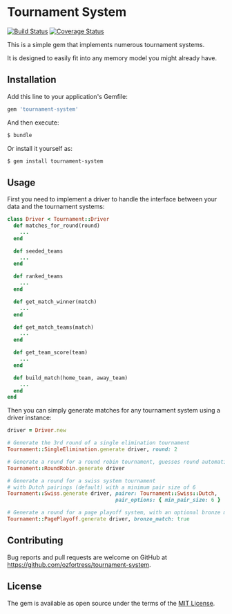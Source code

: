 # Tournament System

[![Build Status](https://travis-ci.org/ozfortress/tournament-system.svg?branch=master)](https://travis-ci.org/ozfortress/tournament-system)
[![Coverage Status](https://coveralls.io/repos/github/ozfortress/tournament-system/badge.svg?branch=master)](https://coveralls.io/github/ozfortress/tournament-system?branch=master)

This is a simple gem that implements numerous tournament systems.

It is designed to easily fit into any memory model you might already have.

## Installation

Add this line to your application's Gemfile:

```ruby
gem 'tournament-system'
```

And then execute:

```bash
$ bundle
```

Or install it yourself as:

```bash
$ gem install tournament-system
```

## Usage

First you need to implement a driver to handle the interface between your data
and the tournament systems:

```ruby
class Driver < Tournament::Driver
  def matches_for_round(round)
    ...
  end

  def seeded_teams
    ...
  end

  def ranked_teams
    ...
  end

  def get_match_winner(match)
    ...
  end

  def get_match_teams(match)
    ...
  end

  def get_team_score(team)
    ...
  end

  def build_match(home_team, away_team)
    ...
  end
end
```

Then you can simply generate matches for any tournament system using a driver
instance:

```ruby
driver = Driver.new

# Generate the 3rd round of a single elimination tournament
Tournament::SingleElimination.generate driver, round: 2

# Generate a round for a round robin tournament, guesses round automatically
Tournament::RoundRobin.generate driver

# Generate a round for a swiss system tournament
# with Dutch pairings (default) with a minimum pair size of 6
Tournament::Swiss.generate driver, pairer: Tournament::Swiss::Dutch,
                                   pair_options: { min_pair_size: 6 }

# Generate a round for a page playoff system, with an optional bronze match
Tournament::PagePlayoff.generate driver, bronze_match: true
```

## Contributing

Bug reports and pull requests are welcome on GitHub at
https://github.com/ozfortress/tournament-system.

## License

The gem is available as open source under the terms of the
[MIT License](http://opensource.org/licenses/MIT).
